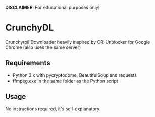 <b>DISCLAIMER</b>: For educational purposes only!

# CrunchyDL
Crunchyroll Downloader heavily inspired by CR-Unblocker for Google Chrome (also uses the same server)

## Requirements
- Python 3.x with pycryptodome, BeautifulSoup and requests
- ffmpeg.exe in the same folder as the Python script

## Usage
No instructions required, it's self-explanatory
